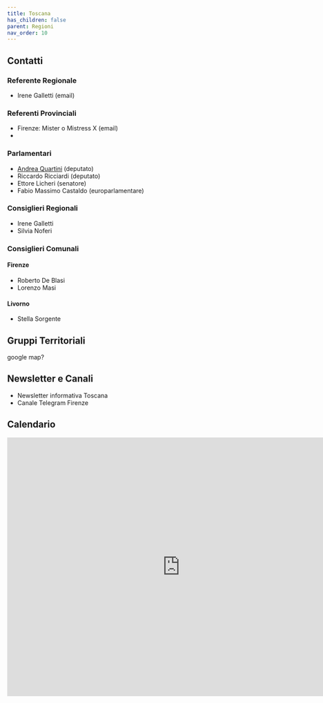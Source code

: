 ```yaml
---
title: Toscana
has_children: false
parent: Regioni
nav_order: 10
---
```


## Contatti
### Referente Regionale
- Irene Galletti (email)

### Referenti Provinciali
- Firenze: Mister o Mistress X (email)
- 

### Parlamentari
- [Andrea Quartini](https://www.facebook.com/andreaquartiniM5S) (deputato)
- Riccardo Ricciardi (deputato)
- Ettore Licheri (senatore)
- Fabio Massimo Castaldo (europarlamentare)

### Consiglieri Regionali
- Irene Galletti
- Silvia Noferi

### Consiglieri Comunali
#### Firenze
- Roberto De Blasi
- Lorenzo Masi
#### Livorno
- Stella Sorgente

## Gruppi Territoriali
google map?

## Newsletter e Canali
- Newsletter informativa Toscana
- Canale Telegram Firenze

## Calendario
<iframe src="https://calendar.google.com/calendar/embed?height=600&wkst=2&bgcolor=%23ffffff&ctz=Europe%2FParis&showTz=0&showPrint=0&showDate=1&showTabs=1&showCalendars=0&src=bTVzLmZpcmVuemUucHJvdkBnbWFpbC5jb20&color=%23F6BF26" style="border-width:0" width="800" height="600" frameborder="0" scrolling="no"></iframe>
